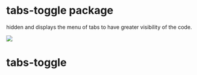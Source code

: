# tabs-toggle package

hidden and displays the menu of tabs to have greater visibility of the code.

![](https://imgur.com/a/9rvpc.gif)
# tabs-toggle
